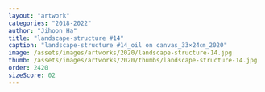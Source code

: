 ```yaml
---
layout: "artwork"
categories: "2018-2022"
author: "Jihoon Ha"
title: "landscape-structure #14"
caption: "landscape-structure #14_oil on canvas_33×24㎝_2020"
image: /assets/images/artworks/2020/landscape-structure-14.jpg
thumb: /assets/images/artworks/2020/thumbs/landscape-structure-14.jpg
order: 2420
sizeScore: 02
---
```

